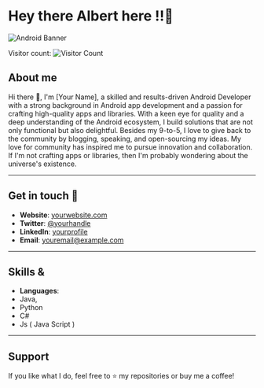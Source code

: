# Hey there Albert here !!👋

![Android Banner](https://via.placeholder.com/800x200.png?text=Hello+World!)

Visitor count: 
![Visitor Count](https://komarev.com/ghpvc/?username=yourusername&color=green)

## About me

Hi there 👋, I'm [Your Name], a skilled and results-driven Android Developer with a strong background in Android app development and a passion for crafting high-quality apps and libraries. With a keen eye for quality and a deep understanding of the Android ecosystem, I build solutions that are not only functional but also delightful. Besides my 9-to-5, I love to give back to the community by blogging, speaking, and open-sourcing my ideas. My love for community has inspired me to pursue innovation and collaboration. If I'm not crafting apps or libraries, then I'm probably wondering about the universe's existence.

---

## Get in touch 🤝

- **Website**: [yourwebsite.com](https://yourwebsite.com)
- **Twitter**: [@yourhandle](https://twitter.com/yourhandle)
- **LinkedIn**: [yourprofile](https://linkedin.com/in/yourprofile)
- **Email**: youremail@example.com

---

## Skills & 

- **Languages**:
- Java,
- Python
- C#
- Js ( Java Script )
  
---

## Support

If you like what I do, feel free to ⭐️ my repositories or buy me a coffee! 

